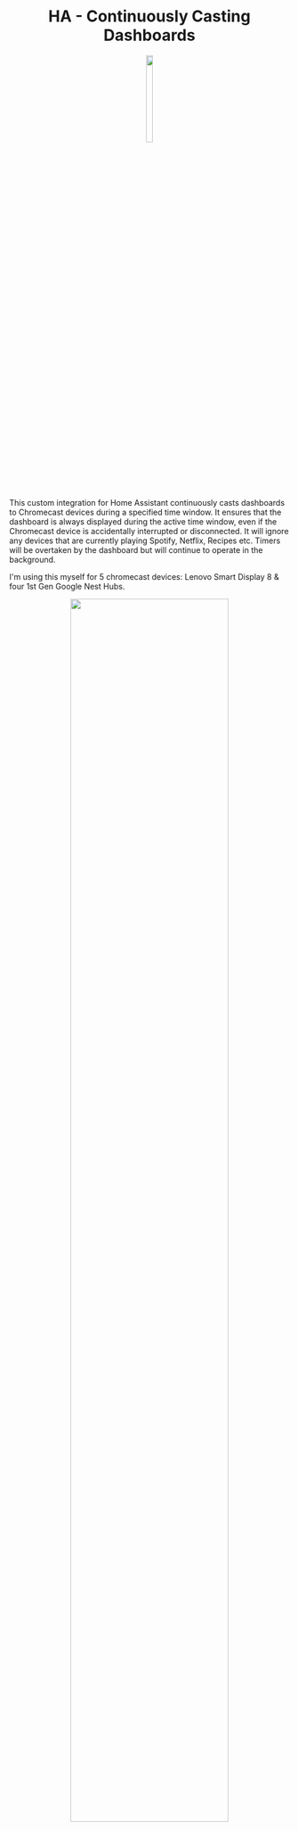 # <center>**HA - Continuously Casting Dashboards** </center>

<p align="center">
  <img src="branding/logo.png" width=15% height=20%>
</p>

This custom integration for Home Assistant continuously casts dashboards to Chromecast devices during a specified time window. It ensures that the dashboard is always displayed during the active time window, even if the Chromecast device is accidentally interrupted or disconnected. It will ignore any devices that are currently playing Spotify, Netflix, Recipes etc. Timers will be overtaken by the dashboard but will continue to operate in the background.

I'm using this myself for 5 chromecast devices: Lenovo Smart Display 8 & four 1st Gen Google Nest Hubs.

<p align="center">
  <img src="https://github.com/b0mbays/continuously_casting_dashboards/assets/55556007/9cc32333-312e-41cf-bca0-e531e535a268" width=75% height=75%>
</p>
<br/><br/>

✨**Features:**
===============

- Automatically casts specified Home Assistant dashboards to Chromecast devices.
- Monitors the casting state of each device and resumes casting if interrupted.
- Custom entity states for when to cast a dashboard (both globally and individual dashboards)
- Multiple dashboard casting for the same device (cast different dashboards at different times).
- Configurable global time window for active casting.
- Configurable casting interval.
- Configurable volume per device.
- Configurable start and end times per device.
- Google Home Speaker Group support.

<br/><br/>

✅ **Requirements:**
====================

1. **Home Assistant**
2. **[HTTPS External Access](https://www.makeuseof.com/secure-home-assistant-installation-free-ssl-certificate/?newsletter_popup=1)** which HA requires for casting and the HACS Addon installed. **Alternatively, if you have a Nabu Casa subscription then this is already set up for you.**

   - *This **does** work without external access if you are behind a valid SSL cert locally*
3. **Trusted network setup** for each Chromecast device to avoid logging in. See guide [here](https://blog.fuzzymistborn.com/homeassistant-and-catt-cast-all-the-things/) and follow the 'Trusted Networks' section half way down. You can either do your entire home network, or individual devices. You can find the IP address for each device by going to Settings -> Device Information -> Technical Information on the device.

   Your trusted networks section should then look something like this:

   ```yaml
   homeassistant:
     external_url: "<your-external-url-for-home-assistant"
     auth_providers:
       - type: trusted_networks
         trusted_networks:
           - 192.168.12.236/32 #These are my display IP addresses, replace them with your own (including the /32)
           - 192.168.12.22/32
           - 192.168.12.217/32
         trusted_users:
           192.168.12.236: <your-user-id>  #Ensure this user has admin rights too
           192.168.12.22: <your-user-id>
           192.168.12.217: <your-user-id>
         allow_bypass_login: true
       - type: homeassistant
   ```
4. **[ha-catt-fix](https://github.com/swiergot/ha-catt-fix)** setup for your dashboard to keep the display 'awake' and not time out after 10 minutes. Install steps:

   - Go to the HACS panel in Home Assistant
   - Click on the three dots in the top right corner and choose "Custom repositories"
   - Enter `swiergot/ha-catt-fix` in the "Add custom repository" field, select "Dashboard" from the "Category" dropdown, and click on the "Add" button.
   - Go to the "Frontend" tab within HACS, and click on 'Explore and download repositories" and search for 'ha-catt-fix'.
   - Click "Download"
   - Restart Home Assistant
   - Ensure that 'ha-catt-fix' is listed inside your dashboards resources. (_Your dashboard_ -> Three dots -> Edit -> Three dots -> Manage resources)
5. **[Kiosk Mode](https://github.com/NemesisRE/kiosk-mode)** for hiding the navigations bars for fullscreen dashboards on your displays.

<br/><br/>

🚀**Installation**
==================

### **HACS**

1. Go to the HACS panel in Home Assistant.
2. Click on the three dots in the top right corner and choose "Custom repositories".
3. Enter `b0mbays/continuously_casting_dashboards` in the "Add custom repository" field, select "Integration" from the "Category" dropdown, and click on the "Add" button.
4. Once the custom repository is added, you can install the integration through HACS. You should see "Continuously Cast Dashboards" in the "Integrations" tab. Click on "Download" to add it to your Home Assistant instance.
5. Restart Home Assistant to load the custom integration.
6. Setup your devices inside the configuration.yaml file, follow the steps from the configuration section below.
7. Restart again to start the integration.

<br/><br/>

⚡️**How does it work?**
=========================

The integration uses [CATT's](https://github.com/skorokithakis/catt) functionality to 'call' each of your Google Chromecast devices checking the status every 45 seconds (you can change this in the config) for any 'state' changes. If there is no media playing on the device, then the dashboard will be cast. If the device already has the dashboard casting then it will be ignored. And if there is youtube/recipes/spotify playing on the device then it will also be ignored.

The casting functionality within Home Assistant requires your instance to be accesible via HTTPS with either paying for a Nabu Casa subscription or setting this up yourself. I opted to subscribe to Nabu Casa to help support HA development. Previously, I did set this up myself and the guide I used is [here](https://www.makeuseof.com/secure-home-assistant-installation-free-ssl-certificate/?newsletter_popup=1).

<br/><br/>

⚙️**Configuration**
=====================

### UI Configuration

The integration can be configured through the Home Assistant UI:

1. Go to **Settings** > **Devices & Services**
2. Click the **Add Integration** button
3. Search for "Continuously Casting Dashboards"
4. Follow the configuration steps:

   - Set global settings (logging level, cast delay, time window)
   - Add devices and their dashboards
   - Configure dashboard-specific settings (URL, volume, time window, etc.)

   Further explanation of configuration parameters is provided in the YAML examples below.

### YAML Configuration

The integration also supports YAML configuration. If you have an existing YAML configuration, it will be automatically imported into the UI configuration when you add the integration. After import, you should remove the YAML configuration to avoid conflicts.

**Note**: After importing YAML configuration, it is recommended to manage your configuration through the UI. While YAML configuration is still supported, using the UI provides a more user-friendly experience and better validation of settings.

To configure the integration via YAML, add the following to your `configuration.yaml` file:

```yaml
continuously_casting_dashboards:
  logging_level: warning #Required: Set the logging level - debug/info/warning (default is 'warning' - try 'debug' for debugging)
  cast_delay: 45 #Required: Time (in seconds) for casting checks between each device.
  start_time: "07:00" #Optional: Global start time of the casting window (format: "HH:MM") - Default is set to "07:00" and can be individually overwritten per device below.
  end_time: "01:00" #Optional: Global end time of the casting window (format: "HH:MM") and must be after "00:00". Default is set to "01:00" and can be individually overwritten per device below.
  devices:
    "<Display_Name>": #Required: Display name or IP address of your device. Find this on the actual device's settings or inside the Google Home app.
      - dashboard_url: "<Dashboard_URL>" #Required: Dashboard URL to be casted (This must be the local IP address of your HA instance, not homeassistant.local)
        volume: 5 #Optional: Volume to set the display. (If you remove this, the device will remain the same volume)
        start_time: "07:00" #Optional: Set the start time for this device
        end_time: "01:00" #Optional: Set the end time for this device
    "<Display_Name>": 
      - dashboard_url: "<Dashboard_URL>" 
        volume: <Volume>
        start_time: "<Start_Time>" 
        end_time: "<End_Time>"
        speaker_groups: #Optional: Here you can set speaker groups that your device might be a member of to skip casting if they are active.
          - "<Speaker group name>" #Optional: Speaker group name
          - "<Speaker group name>" #Optional: Extra speaker group names

    #You can then add more devices repeating the above format:

    # Examples:
    # "Office display":
    #   - dashboard_url: "http://192.168.12.104:8123/nest-dashboard/default_view?kiosk"
    #     volume: 7
    #     start_time: "06:00" 
    #     end_time: "18:00"
    # "Kitchen display":
    #   - dashboard_url: "http://192.168.12.104:8123/kitchen-dashboard/default_view?kiosk"
    #     volume: 9
    #     start_time: "06:00" 
    #     end_time: "22:00"
    # "192.168.12.217":  //IP address can also be used
    #   - dashboard_url: "http://192.168.12.104:8123/nest-dashboard/default_view?kiosk"
    #     volume: 4
    #     start_time: "18:00" 
    #     end_time: "03:00"
    #     speaker_groups:
    #       - "Upstairs Speakers"
    #       - "Downstairs Speakers"
```

<br/><br/>
**↕️ Multiple dashboard casting**
===================================

With this feature, you can configure multiple dashboards to be cast at different times for the same device. To enable this feature, add multiple dashboards and time windows to each devices configuration, for example:

```yaml
devices:
   ...
     "Office display":
       - dashboard_url: "http://192.168.12.104:8123/day-dashboard/default_view?kiosk"
         volume: 7
         start_time: "07:00" 
         end_time: "23:59"
       - dashboard_url: "http://192.168.12.104:8123/night-dashboard/default_view?kiosk"
         volume: 7
         start_time: "00:01" 
         end_time: "03:00"
```

<br/><br/>

<br/><br/>
**🎮Casting based on entity states**
====================================

With this feature, you can control if the casting will start or stop based on a HA entity either globally or per device. For example, lets create a new boolean switch inside your configuration.yaml file of which you want to use to control the casting - for example:

```yaml
input_boolean:
  global_ccd_cast:
    name: "CCD Global Casting"
    initial: on
```

For the above entity we have named it 'global_ccd_cast' and configured it to be initiallty set to 'on'. This means that if Home Assistant restarts, then casting will always be enabled. And then if we were to switch the entity to 'off' then casting will be stopped globally for all devices.

Now we need to add this entity to the global CCD section inside your configuration.yaml file:

```yaml
continuously_casting_dashboards:
  logging_level: debug
  cast_delay: 25
  start_time: "06:00"
  end_time: "02:00"
  switch_entity_id: "input_boolean.global_ccd_cast"
  devices:
    ...
```

We have added the 'switch_entity_id' field to our main section with the CCD configuration. This means it will either start or stop casting based on whether this switch is enabled or disabled.

By default, the integration considers an entity to be "enabled" when its state is one of: 'on', 'true', 'home', or 'open'. You can also specify a custom state to be considered as "enabled" using the `switch_entity_state` parameter.

```yaml
continuously_casting_dashboards:
  logging_level: debug
  cast_delay: 25
  start_time: "06:00"
  end_time: "02:00"
  switch_entity_id: "sensor.human_is_home"
  switch_entity_state: "home"
  devices:
    ...
```

For the above example, you may have a sensor that detects if you are home. Then, whenever this sensor is "home" the integration will be enabled.

You can also set entity states per dashboard on the device. This will ignore the global state entirely and depend only on this entity.

For example:

```yaml
continuously_casting_dashboards:
  # global configuration...
  devices:
    "Living Room Display":
      - dashboard_url: "http://192.168.1.10:8123/lovelace/dashboard?kiosk"
        switch_entity_id: "sensor.living_room_mode"
        switch_entity_state: "entertainment"  # Custom state that enables casting
    # other devices...
```

<br/><br/>

⚠️**Troubleshooting**
=======================

- I have an annoying notification on my phone for 'DashCast'?

  On your Android phone, go to Settings > Google > All Services > Devices & sharing > Cast options > Turn off Media controls for Cast devices. This will turn off controls for any other casting device      although I don't find myself using it for anything else so I have it disabled.
- The dashboard starts on my device and then stops within a few seconds.

  If this is happening, you may not have installed the ha-catt-fix correctly and your device will be using a different state name for when a dashboard is "active". The device should be reporting "Dummy". You can find out what your device is reporting by changing the "logging_level" to "debug"; then going to the Home Assistant logs and you will see logs for this integration. In the logs you should find a log checking the status output for a working dashboard state. For example, mine looks like this:

  ```
  DEBUG (MainThread) [custom_components.continuously_casting_dashboards.dashboard_caster] Status output for Office display when checking for dashboard state 'Dummy': Title: Dummy 22:27:13 GMT+0000 (Greenwich Mean Time)
  Volume: 50
  ```
  If "Dummy" is missing here, please ensure you have installed the ha-catt-fix correctly from following the instructions from the [requirements](#requirements) section.

